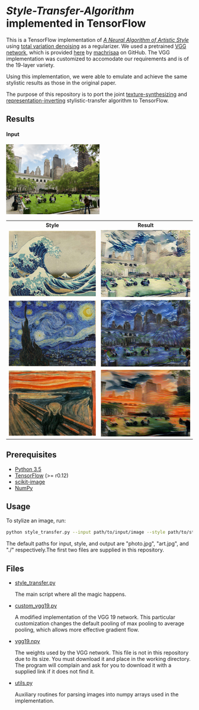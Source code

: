 # *Style-Transfer-Algorithm* implemented in TensorFlow

This is a TensorFlow implementation of [*A Neural Algorithm of Artistic Style*](https://arxiv.org/pdf/1508.06576v2.pdf) using [total variation denoising](http://eeweb.poly.edu/iselesni/lecture_notes/TVDmm/TVDmm.pdf) as a regularizer. We used a pretrained [VGG network](https://arxiv.org/pdf/1409.1556.pdf), which is provided [here](https://github.com/machrisaa/tensorflow-vgg) by [machrisaa](https://github.com/machrisaa) on GitHub. The VGG implementation was customized to accomodate our requirements and is of the 19-layer variety.

Using this implementation, we were able to emulate and achieve the same stylistic results as those in the original paper.

The purpose of this repository is to port the joint [texture-synthesizing](https://arxiv.org/pdf/1505.07376v3.pdf) and [representation-inverting](https://arxiv.org/pdf/1412.0035v1.pdf) stylistic-transfer algorithm to TensorFlow.

## Results

#### Input
<img src="./lib/images/content/nyc.jpg" width="50%">

<table style="width:100%">
  <tr>
    <th>Style</th> 
    <th>Result</th>
  </tr>
  <tr>
    <td><img src="./lib/images/style/great-wave-of-kanagawa.jpg" width="100%"></td>
    <td><img src="./lib/images/examples/example_great_wave_of_kanagawa.jpg" width=100%"></td> 
  </tr>
  <tr>
    <td><img src="./lib/images/style/starry-night.jpg" width="100%"></td>
    <td><img src="./lib/images/examples/example_starry-night.jpg" width="100%"></td> 
  </tr>
  <tr>
    <td><img src="./lib/images/style/scream.jpg" width="100%"></td>
    <td><img src="./lib/images/examples/example_scream.jpg" width="100%"></td> 
  </tr>
</table>

## Prerequisites

* [Python 3.5](https://www.python.org/downloads/release/python-350/)
* [TensorFlow](https://www.tensorflow.org/) (>= r0.12)
* [scikit-image](http://scikit-image.org/docs/dev/api/skimage.html)
* [NumPy](http://www.numpy.org/)

## Usage

To stylize an image, run:

```sh
python style_transfer.py --input path/to/input/image --style path/to/style/image --output path/to/output/image
```

The default paths for input, style, and output are "photo.jpg", "art.jpg", and "./" respectively.The first two files are supplied in this repository.

## Files

* [style_transfer.py](style_transfer.py)

    The main script where all the magic happens. 

* [custom_vgg19.py](custom_vgg19.py)
    
    A modified implementation of the VGG 19 network. This particular customization changes the default pooling of max pooling to average pooling, which allows more effective gradient flow.

* [vgg19.npy](https://www.dropbox.com/s/68opci8420g7bcl/vgg19.npy?dl=1)

    The weights used by the VGG network. This file is not in this repository due to its size. You must download it and place in the working directory. The program will complain and ask for you to download it with a supplied link if it does not find it.
    
* [utils.py](utils.py)

    Auxiliary routines for parsing images into numpy arrays used in the implementation.